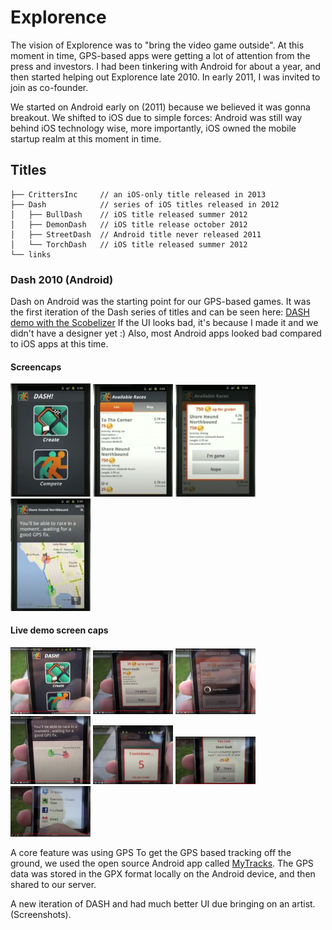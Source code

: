 # Explorence

The vision of Explorence was to "bring the video game outside". At this moment in time, GPS-based apps were getting a lot of attention from the press and investors. I had been tinkering with Android for about a year, and then started helping out Explorence late 2010. In early 2011, I was invited to join as co-founder. 

We started on Android early on (2011) because we believed it was gonna breakout. We shifted to iOS due to simple forces: Android was still way behind iOS technology wise, more importantly, iOS owned the mobile startup realm at this moment in time.


## Titles

```
├── CrittersInc     // an iOS-only title released in 2013
├── Dash            // series of iOS titles released in 2012
│   ├── BullDash    // iOS title released summer 2012
│   ├── DemonDash   // iOS title release october 2012
│   ├── StreetDash  // Android title never released 2011
│   └── TorchDash   // iOS title released summer 2012 
└── links
```

### Dash 2010 (Android)

Dash on Android was the starting point for our GPS-based games. It was the first iteration of the Dash series of titles and can be seen here: [DASH demo with the Scobelizer](https://www.youtube.com/watch?v=3-mdcn_YM6U) If the UI looks bad, it's because I made it and we didn't have a designer yet :) Also, most Android apps looked bad compared to iOS apps at this time.

#### Screencaps

<p float="left">
  <img src="./links/scobelizer_screencaps/DASH_homescreen.png" width="128" />
  <img src="./links/scobelizer_screencaps/DASH_challengelist.png" width="128" /> 
  <img src="./links/scobelizer_screencaps/DASH_challengedetails.png" width="128" />
    <img src="./links/scobelizer_screencaps/DASH_mapview.png" width="128" />
</p>

#### Live demo screen caps

<p float="left">
  <img src="./links/scobelizer_screencaps/DASH_demo_01_homescreen.png" width="128" />
  <img src="./links/scobelizer_screencaps/DASH_demo_02_challengedetails.png" width="128" /> 
  <img src="./links/scobelizer_screencaps/DASH_demo_03_import.png" width="128" />
    <img src="./links/scobelizer_screencaps/DASH_demo_04_gps.png" width="128" />
    <img src="./links/scobelizer_screencaps/DASH_demo_05_start.png" width="128" />
    <img src="./links/scobelizer_screencaps/DASH_demo_06_finish.png" width="128" />
    <img src="./links/scobelizer_screencaps/DASH_demo_07_sharing.png" width="128" />


</p>



A core feature was using GPS To get the GPS based tracking off the ground, we used the open source Android app called [MyTracks](https://en.wikipedia.org/wiki/MyTracks). The GPS data was stored in the GPX format locally on the Android device, and then shared to our server.

 A new iteration of DASH and had much better UI due bringing on an artist. (Screenshots).

 


